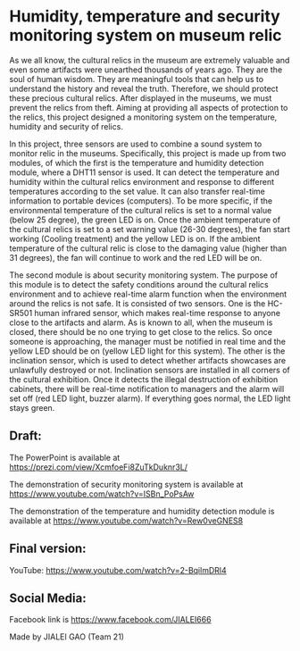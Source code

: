 # Humidity, temperature and security monitoring system on museum relic

As we all know, the cultural relics in the museum are extremely valuable and even some artifacts were unearthed thousands of years ago. They are the soul of human wisdom. They are meaningful tools that can help us to understand the history and reveal the truth. Therefore, we should protect these precious cultural relics. After displayed in the museums, we must prevent the relics from theft. Aiming at providing all aspects of protection to the relics, this project designed a monitoring system on the temperature, humidity and security of relics.

In this project, three sensors are used to combine a sound system to monitor relic in the museums. Specifically, this project is made up from two modules, of which the first is the temperature and humidity detection module, where a DHT11 sensor is used. It can detect the temperature and humidity within the cultural relics environment and response to different temperatures according to the set value. It can also transfer real-time information to portable devices (computers). To be more specific, if the environmental temperature of the cultural relics is set to a normal value (below 25 degree), the green LED is on. Once the ambient temperature of the cultural relics is set to a set warning value (26-30 degrees), the fan start working (Cooling treatment) and the yellow LED is on. If the ambient temperature of the cultural relic is close to the damaging value (higher than 31 degrees), the fan will continue to work and the red LED will be on. 

The second module is about security monitoring system. The purpose of this module is to detect the safety conditions around the cultural relics environment and to achieve real-time alarm function when the environment around the relics is not safe. It is consisted of two sensors. One is the HC-SR501 human infrared sensor, which makes real-time response to anyone close to the artifacts and alarm. As is known to all, when the museum is closed, there should be no one trying to get close to the relics. So once someone is approaching, the manager must be notified in real time and the yellow LED should be on (yellow LED light for this system). The other is the inclination sensor, which is used to detect whether artifacts showcases are unlawfully destroyed or not. Inclination sensors are installed in all corners of the cultural exhibition. Once it detects the illegal destruction of exhibition cabinets, there will be real-time notification to managers and the alarm will set off (red LED light, buzzer alarm). If everything goes normal, the LED light stays green. 

## Draft:

The PowerPoint is available at https://prezi.com/view/XcmfoeFi8ZuTkDuknr3L/

The demonstration of security monitoring system is available at https://www.youtube.com/watch?v=ISBn_PoPsAw

The demonstration of the temperature and humidity detection module is available at https://www.youtube.com/watch?v=Rew0veGNES8

## Final version:

YouTube: https://www.youtube.com/watch?v=2-BqilmDRl4

## Social Media: 

Facebook link is https://www.facebook.com/JIALEI666







Made by JIALEI GAO (Team 21)



